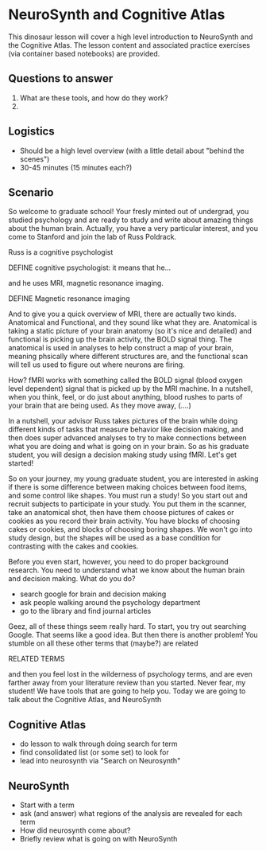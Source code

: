 # NeuroSynth and Cognitive Atlas

This dinosaur lesson will cover a high level introduction to NeuroSynth and the
Cognitive Atlas. The lesson content and associated practice exercises (via container based
notebooks) are provided.

## Questions to answer

 1. What are these tools, and how do they work?
 2. 

## Logistics

 - Should be a high level overview (with a little detail about "behind the scenes")
 - 30-45 minutes (15 minutes each?)
 

## Scenario

So welcome to graduate school! Your fresly minted out of undergrad, you studied psychology and are ready to
study and write about amazing things about the human brain. Actually, you have a very particular interest,
and you come to Stanford and join the lab of Russ Poldrack.

Russ is a cognitive psychologist

DEFINE cognitive psychologist: it means that he...

and he uses MRI, magnetic resonance imaging.

DEFINE Magnetic resonance imaging

And to give you a quick overview of MRI, there are actually two kinds. Anatomical and Functional, and they sound like what they are. Anatomical
is taking a static picture of your brain anatomy (so it's nice and detailed) and functional is picking up the brain activity, the BOLD signal thing.
The anatomical is used in analyses to help construct a map of your brain, meaning phsically where different structures are, and the
functional scan will tell us used to figure out where neurons are firing.

How? fMRI works with something called the BOLD signal (blood oxygen level dependent) signal that is picked up
by the MRI machine. In a nutshell, when you think, feel, or do just about anything, blood rushes to parts of your brain that are being used.
As they move away, (....)

In a nutshell, your advisor Russ takes pictures of the brain while doing different kinds of tasks that measure behavior
like decision making, and then does super advanced analyses to try to make connections between what you are doing
and what is going on in your brain. So as his graduate student, you will design a decision making study using fMRI. Let's get started!

So on your journey, my young graduate student, you are interested in asking if there is some difference between making choices
between food items, and some control like shapes. You must run a study! So you start out and recruit subjects to participate in your study. You put
them in the scanner, take an anatomical shot, then have them choose pictures of cakes or cookies as you record their
brain activity. You have blocks of choosing cakes or cookies, and blocks of choosing boring shapes. We won't go into study design,
but the shapes will be used as a base condition for contrasting with the cakes and cookies.

Before you even start, however, you need to do proper background research. You need to understand what we know about
the human brain and decision making. What do you do?

 - search google for brain and decision making
 - ask people walking around the psychology department
 - go to the library and find journal articles 

Geez, all of these things seem really hard. To start, you try out searching Google. That seems like a good idea. But then there is another problem!
You stumble on all these other terms that (maybe?) are related

RELATED TERMS

and then you feel lost in the wilderness of psychology terms, and are even farther away from your literature review than you started.
Never fear, my student! We have tools that are going to help you. Today we are going to talk about the Cognitive Atlas, and NeuroSynth

## Cognitive Atlas

 - do lesson to walk through doing search for term
 - find consolidated list (or some set) to look for
 - lead into neurosynth via "Search on Neurosynth"

## NeuroSynth

 - Start with a term
 - ask (and answer) what regions of the analysis are revealed for each term
 - How did neurosynth come about?
 - Briefly review what is going on with NeuroSynth
